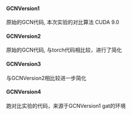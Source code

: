 #### GCNVersion1
原始的GCN代码, 本次实验的对比算法
CUDA 9.0

#### GCNVersion2
原始的GCN代码, 与torch代码相比较，进行了简化

#### GCNVersion3
与GCNVersion2相比较进一步简化

#### GCNVersion4
跑对比实验的代码，来源于GCNVersion1
gat的环境
